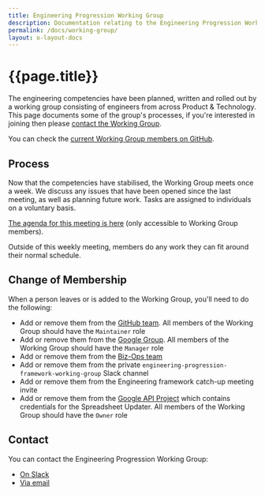 ```yaml
---
title: Engineering Progression Working Group
description: Documentation relating to the Engineering Progression Working Group
permalink: /docs/working-group/
layout: o-layout-docs
---
```


# {{page.title}}

The engineering competencies have been planned, written and rolled out by a working group consisting of engineers from across Product &amp; Technology. This page documents some of the group's processes, if you're interested in joining then please [contact the Working Group](#contact).

You can check the [current Working Group members on GitHub](https://github.com/orgs/Financial-Times/teams/engineering-progression-working-group/members).


## Process

Now that the competencies have stabilised, the Working Group meets once a week. We discuss any issues that have been opened since the last meeting, as well as planning future work. Tasks are assigned to individuals on a voluntary basis.

[The agenda for this meeting is here](https://docs.google.com/document/d/1o2MfeMZjovFva-0BwSbm2UN_06HxxbhWfKPugmkNO1Q/edit) (only accessible to Working Group members).

Outside of this weekly meeting, members do any work they can fit around their normal schedule.


## Change of Membership

When a person leaves or is added to the Working Group, you'll need to do the following:

  - Add or remove them from the [GitHub team](https://github.com/orgs/Financial-Times/teams/engineering-progression-working-group/members). All members of the Working Group should have the `Maintainer` role
  - Add or remove them from the [Google Group](https://groups.google.com/a/ft.com/forum/#!managemembers/engineering-progression/members/active). All members of the Working Group should have the `Manager` role
  - Add or remove them from the [Biz-Ops team](https://biz-ops.in.ft.com/Team/engineering-progression-working-group)
  - Add or remove them from the private `engineering-progression-framework-working-group` Slack channel
  - Add or remove them from the Engineering framework catch-up meeting invite
  - Add or remove them from the [Google API Project](https://console.developers.google.com/iam-admin/iam?folder=&organizationId=&project=project-id-6669287427261866663) which contains credentials for the Spreadsheet Updater. All members of the Working Group should have the `Owner` role


## Contact

You can contact the Engineering Progression Working Group:

  - [On Slack]({{site.data.contact.slack.url}})
  - [Via email](mailto:{{site.data.contact.email}})
